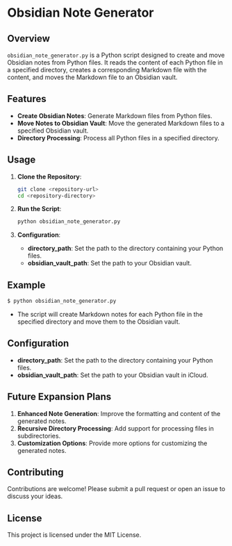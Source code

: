
# Obsidian Note Generator

## Overview
`obsidian_note_generator.py` is a Python script designed to create and move Obsidian notes from Python files. It reads the content of each Python file in a specified directory, creates a corresponding Markdown file with the content, and moves the Markdown file to an Obsidian vault.

## Features
- **Create Obsidian Notes**: Generate Markdown files from Python files.
- **Move Notes to Obsidian Vault**: Move the generated Markdown files to a specified Obsidian vault.
- **Directory Processing**: Process all Python files in a specified directory.

## Usage
1. **Clone the Repository**:
    ```bash
    git clone <repository-url>
    cd <repository-directory>
    ```

2. **Run the Script**:
    ```bash
    python obsidian_note_generator.py
    ```

3. **Configuration**:
   - **directory_path**: Set the path to the directory containing your Python files.
   - **obsidian_vault_path**: Set the path to your Obsidian vault.

## Example
```bash
$ python obsidian_note_generator.py
```
- The script will create Markdown notes for each Python file in the specified directory and move them to the Obsidian vault.

## Configuration
- **directory_path**: Set the path to the directory containing your Python files.
- **obsidian_vault_path**: Set the path to your Obsidian vault in iCloud.

## Future Expansion Plans
1. **Enhanced Note Generation**: Improve the formatting and content of the generated notes.
2. **Recursive Directory Processing**: Add support for processing files in subdirectories.
3. **Customization Options**: Provide more options for customizing the generated notes.

## Contributing
Contributions are welcome! Please submit a pull request or open an issue to discuss your ideas.

## License
This project is licensed under the MIT License.
